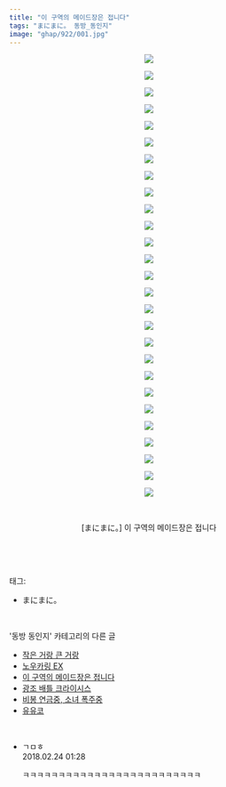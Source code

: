 ```yaml
---
title: "이 구역의 메이드장은 접니다"
tags: "まにまに。 동방_동인지"
image: "ghap/922/001.jpg"
---
```

<div class="article">
<p style="text-align: center; clear: none; float: none;"><img src="{{ site.nasurl }}/ghap/922/001.jpg"/></p>
<p style="text-align: center; clear: none; float: none;"><img src="{{ site.nasurl }}/ghap/922/002.jpg"/></p>
<p style="text-align: center; clear: none; float: none;"><img src="{{ site.nasurl }}/ghap/922/003.jpg"/></p>
<p style="text-align: center; clear: none; float: none;"><img src="{{ site.nasurl }}/ghap/922/004.jpg"/></p>
<p style="text-align: center; clear: none; float: none;"><img src="{{ site.nasurl }}/ghap/922/005.jpg"/></p>
<p style="text-align: center; clear: none; float: none;"><img src="{{ site.nasurl }}/ghap/922/006.jpg"/></p>
<p style="text-align: center; clear: none; float: none;"><img src="{{ site.nasurl }}/ghap/922/007.jpg"/></p>
<p style="text-align: center; clear: none; float: none;"><img src="{{ site.nasurl }}/ghap/922/008.jpg"/></p>
<p style="text-align: center; clear: none; float: none;"><img src="{{ site.nasurl }}/ghap/922/009.jpg"/></p>
<p style="text-align: center; clear: none; float: none;"><img src="{{ site.nasurl }}/ghap/922/010.jpg"/></p>
<p style="text-align: center; clear: none; float: none;"><img src="{{ site.nasurl }}/ghap/922/011.jpg"/></p>
<p style="text-align: center; clear: none; float: none;"><img src="{{ site.nasurl }}/ghap/922/012.jpg"/></p>
<p style="text-align: center; clear: none; float: none;"><img src="{{ site.nasurl }}/ghap/922/013.jpg"/></p>
<p style="text-align: center; clear: none; float: none;"><img src="{{ site.nasurl }}/ghap/922/014.jpg"/></p>
<p style="text-align: center; clear: none; float: none;"><img src="{{ site.nasurl }}/ghap/922/015.jpg"/></p>
<p style="text-align: center; clear: none; float: none;"><img src="{{ site.nasurl }}/ghap/922/016.jpg"/></p>
<p style="text-align: center; clear: none; float: none;"><img src="{{ site.nasurl }}/ghap/922/017.jpg"/></p>
<p style="text-align: center; clear: none; float: none;"><img src="{{ site.nasurl }}/ghap/922/018.jpg"/></p>
<p style="text-align: center; clear: none; float: none;"><img src="{{ site.nasurl }}/ghap/922/019.jpg"/></p>
<p style="text-align: center; clear: none; float: none;"><img src="{{ site.nasurl }}/ghap/922/020.jpg"/></p>
<p style="text-align: center; clear: none; float: none;"><img src="{{ site.nasurl }}/ghap/922/021.jpg"/></p>
<p style="text-align: center; clear: none; float: none;"><img src="{{ site.nasurl }}/ghap/922/022.jpg"/></p>
<p style="text-align: center; clear: none; float: none;"><img src="{{ site.nasurl }}/ghap/922/023.jpg"/></p>
<p style="text-align: center; clear: none; float: none;"><img src="{{ site.nasurl }}/ghap/922/024.jpg"/></p>
<p style="text-align: center; clear: none; float: none;"><img src="{{ site.nasurl }}/ghap/922/025.jpg"/></p>
<p style="text-align: center; clear: none; float: none;"><img src="{{ site.nasurl }}/ghap/922/026.jpg"/></p>
<p style="text-align: center; clear: none; float: none;"><img src="{{ site.nasurl }}/ghap/922/027.jpg"/></p>
<p style="text-align: center; clear: none; float: none;"><br/></p>
<p style="text-align: center; clear: none; float: none;">[まにまに。] 이 구역의 메이드장은 접니다</p>
<p><br/></p>
</div><br/>
<div class="tagTrail">
<p>태그: </p>
<ul>
<li>まにまに。</li>
</ul>
</div><br/>
<div class="another">
<p>'동방 동인지' 카테고리의 다른 글</p>
<ul>
<li><a href="/2016-07-19-ghap_924">작은 거랑 큰 거랑</a></li>
<li><a href="/2016-07-18-ghap_923">노우카링 EX</a></li>
<li><a href="/2016-07-18-ghap_922">이 구역의 메이드장은 접니다</a></li>
<li><a href="/2016-07-18-ghap_921">광조 배틀 크라이시스</a></li>
<li><a href="/2016-07-18-ghap_920">비봉 연금중, 소녀 폭주중</a></li>
<li><a href="/2016-07-18-ghap_919">유유코</a></li>
</ul>
</div><br/>
<div class="cb_module cb_fluid">
<div class="cb_wrt cb_profile">
<div class="comment">
<ul>
<li class="cb_thumb_off" id="comment15205516">
<div class="cb_comment_area">
<div class="cb_info_area">
<div class="cb_section">
<span class="cb_nick_name">ㄱㅁㅎ</span>
</div>
<div class="cb_section">
<span class="cb_date">2018.02.24 01:28 </span>
</div>
</div>
<div class="cb_dsc_comment">
<p class="cb_dsc">
											ㅋㅋㅋㅋㅋㅋㅋㅋㅋㅋㅋㅋㅋㅋㅋㅋㅋㅋㅋㅋㅋㅋㅋㅋㅋ
										</p>
</div>
</div></li>
</ul>
</div>
</div><!-- commentList close -->
</div><br/>
